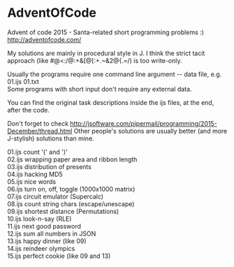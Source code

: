 # AdventOfCode

Advent of code 2015 - Santa-related short programming problems :)
http://adventofcode.com/

My solutions are mainly in procedural style in J. I think the strict tacit approach (like #@<:/@:+&[@[:+.~&2@{.=/) is too write-only.

Usually the programs require one command line argument -- data file, e.g. 01.ijs 01.txt  
Some programs with short input don't require any external data.

You can find the original task descriptions inside the ijs files, at the end, after the code.

Don't forget to check http://jsoftware.com/pipermail/programming/2015-December/thread.html
Other people's solutions are usually better (and more J-stylish) solutions than mine.

01.ijs count '(' and ')'  
02.ijs wrapping paper area and ribbon length  
03.ijs distribution of presents  
04.ijs hacking MD5  
05.ijs nice words  
06.ijs turn on, off, toggle (1000x1000 matrix)  
07.ijs circuit emulator (Supercalc)  
08.ijs count string chars (escape/unescape)  
09.ijs shortest distance (Permutations)  
10.ijs look-n-say (RLE)  
11.ijs next good password  
12.ijs sum all numbers in JSON  
13.ijs happy dinner (like 09)  
14.ijs reindeer olympics  
15.ijs perfect cookie (like 09 and 13)  
